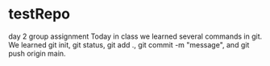 # testRepo
day 2 group assignment
Today in class we learned several commands in git. We learned git init, git status, git add ., git commit -m "message", and git push origin main.
